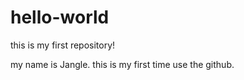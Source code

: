 # hello-world
this is my first repository!

my name is Jangle.
this is my first time use the github.
